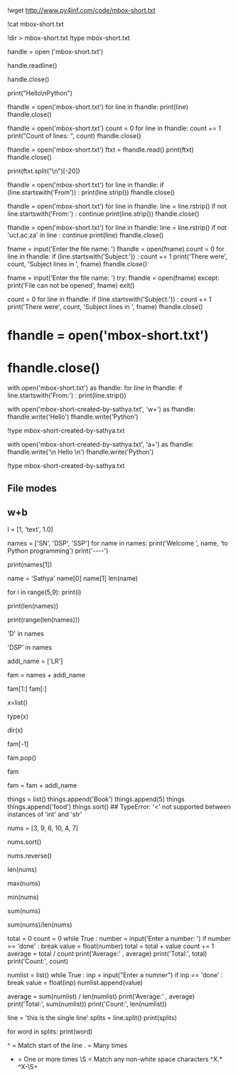 
!wget http://www.py4inf.com/code/mbox-short.txt

!cat mbox-short.txt

!dir > mbox-short.txt
!type mbox-short.txt

handle = open ('mbox-short.txt')

handle.readline()

handle.close()

print("Hello\nPython")

fhandle = open('mbox-short.txt')
for line in fhandle:
    print(line)
fhandle.close()


fhandle = open('mbox-short.txt')
count = 0
for line in fhandle:
    count += 1
print("Count of lines: ", count)
fhandle.close()

fhandle = open('mbox-short.txt')
ftxt = fhandle.read()
print(ftxt)
fhandle.close()

print(ftxt.split("\n")[-20])

fhandle = open('mbox-short.txt')
for line in fhandle:
    if (line.startswith('From')) :
        print(line.strip())
fhandle.close()

fhandle = open('mbox-short.txt')
for line in fhandle:
    line = line.rstrip()
    if not line.startswith('From:') :
        continue
    print(line.strip())
fhandle.close()


fhandle = open('mbox-short.txt')
for line in fhandle:
    line = line.rstrip()
    if not 'uct.ac.za' in line :
        continue
    print(line)
fhandle.close()


fname = input('Enter the file name: ')
fhandle = open(fname)
count = 0
for line in fhandle:
    if (line.startswith('Subject:')) :
        count += 1
print('There were', count, 'Subject lines in ', fname)
fhandle.close()


fname = input('Enter the file name: ')
try:
    fhandle = open(fname)
except:
    print('File can not be opened', fname)
    exit()
    
count = 0
for line in fhandle:
    if (line.startswith('Subject:')) :
        count += 1
print('There were', count, 'Subject lines in ', fname)
fhandle.close()


# fhandle = open('mbox-short.txt')
# fhandle.close()
with open('mbox-short.txt') as fhandle:
    for line in fhandle:
        if line.startswith('From:') :
            print(line.strip())


with open('mbox-short-created-by-sathya.txt', 'w+') as fhandle:
    fhandle.write('Hello')
    fhandle.write('Python')


!type mbox-short-created-by-sathya.txt

with open('mbox-short-created-by-sathya.txt', 'a+') as fhandle:
    fhandle.write('\n Hello \n')
    fhandle.write('Python')


!type mbox-short-created-by-sathya.txt

## File modes
## w+b

l = [1, 'text', 1.0]


names = ['SN', 'DSP', 'SSP']
for name in names:
    print('Welcome ', name, 'to Python programming')
print('----')


print(names[1])

name = 'Sathya'
name[0]
name[1]
len(name)

for i in range(5,9):
    print(i)

print(len(names))


print(range(len(names)))


'D' in names

'DSP' in names


addl_name = ['LR']

fam = names + addl_name

fam[1:]
fam[:]


x=list()

type(x)

dir(x)

fam[-1]

fam.pop()

fam

fam = fam + addl_name

things = list()
things.append('Book')
things.append(5)
things
things.append('food')
things.sort() ## TypeError: '<' not supported between instances of 'int' and 'str'

nums = [3, 9, 6, 10, 4, 7]

nums.sort()

nums.reverse()

len(nums)

max(nums)

min(nums)

sum(nums)

sum(nums)/len(nums)

total = 0
count = 0
while True :
    number = input('Enter a number: ')
    if number == 'done' : break
    value = float(number)
    total = total + value
    count += 1
average = total / count
print('Average:' , average)
print('Total:', total)
print('Count:', count)

numlist = list()
while True :
    inp = input("Enter a numner")
    if inp == 'done' : break
    value = float(inp)
    numlist.append(value)
    
average = sum(numlist) / len(numlist)
print('Average:' , average)
print('Total:', sum(numlist))
print('Count:', len(numlist))


line = 'this is the single line'
splits = line.split()
print(splits)


for word in splits:
    print(word)

^ = Match start of the line
. = Many times
+ = One or more times
\S = Match any non-white space characters
^X.*
^X-\S+